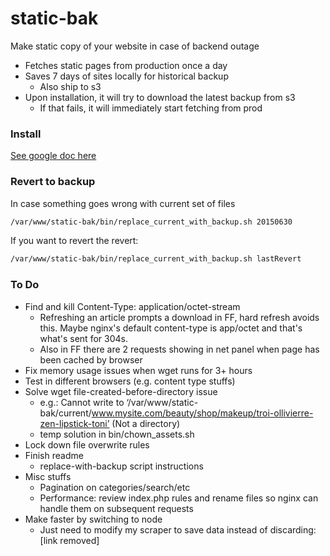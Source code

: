 # static-bak
Make static copy of your website in case of backend outage
- Fetches static pages from production once a day
- Saves 7 days of sites locally for historical backup
	- Also ship to s3
- Upon installation, it will try to download the latest backup from s3
	- If that fails, it will immediately start fetching from prod



### Install
[See google doc here](https://docs.google.com/document/d/1mUiHmJy5nLpjVLFMEbawunCTc_lV17e0_f9sCDcTGYI)


<!--
### Install
Reqs: nginx, php, s3, s3 creds, git access
```bash
git clone git@github.com:fluffybunnies/static-bak.git /var/www/static-bak
/var/www/static-bak/install.sh
```



### Install with [Sire](https://github.com/fluffybunnies/sire)
Reqs: none (software + credentials installed for you)
```
# 1. Edit ./sire/_deploy/config.chef.sh
# 2. Deploy sire to remote server:
./sire/index.sh _deploy --target=ec2-54-176-178-234.us-west-1.compute.amazonaws.com
# 3. Install static-bak on remote server:
./sire/signal.sh static-bak --target=ec2-54-176-178-234.us-west-1.compute.amazonaws.com
```
-->



### Revert to backup
In case something goes wrong with current set of files
```bash
/var/www/static-bak/bin/replace_current_with_backup.sh 20150630
```
If you want to revert the revert:
```bash
/var/www/static-bak/bin/replace_current_with_backup.sh lastRevert
```



### To Do
- Find and kill Content-Type: application/octet-stream
	- Refreshing an article prompts a download in FF, hard refresh avoids this. Maybe nginx's default content-type is app/octet and that's what's sent for 304s.
	- Also in FF there are 2 requests showing in net panel when page has been cached by browser
- Fix memory usage issues when wget runs for 3+ hours
- Test in different browsers (e.g. content type stuffs)
- Solve wget file-created-before-directory issue
	- e.g.: Cannot write to ‘/var/www/static-bak/current/www.mysite.com/beauty/shop/makeup/troi-ollivierre-zen-lipstick-toni’ (Not a directory)
	- temp solution in bin/chown_assets.sh
- Lock down file overwrite rules
- Finish readme
	- replace-with-backup script instructions
- Misc stuffs
	- Pagination on categories/search/etc
	- Performance: review index.php rules and rename files so nginx can handle them on subsequent requests
- Make faster by switching to node
	- Just need to modify my scraper to save data instead of discarding: [link removed] <!--[domain-forwarder scrape_site.js](https://github.com/fluffybunnies/domain-forwarder/blob/master/bin/scrape_site.js)-->

